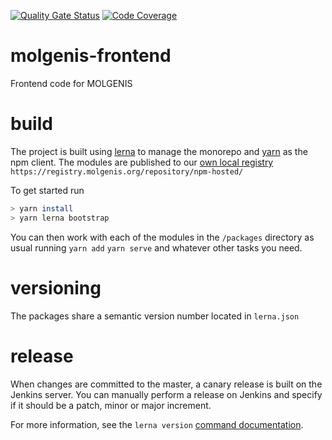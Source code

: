 [![Quality Gate Status](https://sonarcloud.io/api/project_badges/measure?project=molgenis_molgenis-frontend&metric=alert_status)](https://sonarcloud.io/dashboard?id=molgenis_molgenis-frontend)
[![Code Coverage](https://codecov.io/gh/molgenis/molgenis-frontend/branch/master/graph/badge.svg)](https://codecov.io/gh/molgenis/molgenis-frontend/branch/master)
# molgenis-frontend
Frontend code for MOLGENIS

# build
The project is built using [lerna](https://lernajs.io/) to manage the monorepo and 
[yarn](https://yarnpkg.com/) as the npm client.
The modules are published to our 
[own local registry](https://registry.molgenis.org/#browse/browse:npm-hosted) 
`https://registry.molgenis.org/repository/npm-hosted/`

To get started run
```bash
> yarn install
> yarn lerna bootstrap
```

You can then work with each of the modules in the `/packages` directory
as usual running `yarn add` `yarn serve` and whatever other tasks you need.

# versioning
The packages share a semantic version number located in `lerna.json`

# release
When changes are committed to the master, a canary release is built on
the Jenkins server.
You can manually perform a release on Jenkins and specify if it should be
a patch, minor or major increment.

For more information, see the `lerna version` [command documentation](https://github.com/lerna/lerna/tree/master/commands/version#readme).